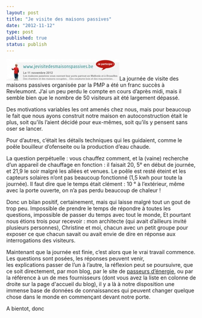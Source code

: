 ```yaml
---
layout: post
title: "Je visite des maisons passives"
date: "2012-11-12"
type: post
published: true
status: publish
---
```


[![](/images/2012/11/jeparticipe-300x57.jpg "jeparticipe")](/images/2012/11/jeparticipe.jpg)La journée de visite des maisons passives organisée par la PMP a été un franc succès à Revleumont. J’ai un peu perdu le compte en cours d’après midi, mais il semble bien que le nombre de 50 visiteurs ait été largement dépassé.

Des motivations variables les ont amenés chez nous, mais pour beaucoup le fait que nous ayons construit notre maison en autoconstruction était le plus, soit qu’ils l’aient décidé pour eux-mêmes, soit qu’ils y pensent sans oser se lancer.

Pour d’autres, c’était les détails techniques qui les guidaient, comme le poêle bouilleur d’ofenseite ou la production d’eau chaude.

La question perpétuelle : vous chauffez comment, et la (vaine) recherche d’un appareil de chauffage en fonction : il faisait 20, 5° en début de journée, et 21,9 le soir malgré les allées et venues. Le poêle est resté éteint et les capteurs solaires n’ont pas beaucoup fonctionné (1,5 kwh pour toute la journée). Il faut dire que le temps était clément : 10 ° à l’extérieur, même avec la porte ouverte, on n’a pas perdu beaucoup de chaleur !

Donc un bilan positif, certainement, mais qui laisse malgré tout un gout de trop peu. Impossible de prendre le temps de répondre à toutes les questions, impossible de passer du temps avec tout le monde, Et pourtant nous étions trois pour recevoir : mon architecte (qui avait d’ailleurs invité plusieurs personnes), Christine et moi, chacun avec un petit groupe pour exposer ce que chacun savait ou avait envie de dire en réponse aux interrogations des visiteurs.

Maintenant que la journée est finie, c’est alors que le vrai travail commence. Les questions sont posées, les réponses peuvent venir, les explications passer de l’un à l’autre, la réflexion peut se poursuivre, que ce soit directement, par mon blog, par le site de [passeurs d’énergie](http://www.passeursdenergie.be/member_articles.php?id_mem=1118 "passeurs d'énergie"), ou par la référence à un de mes fournisseurs (dont vous avez la liste en colonne de droite sur la page d'accueil du blog), il y a là à notre disposition une immense base de données de connaissances qui peuvent changer quelque chose dans le monde en commençant devant notre porte.

A bientot, donc
